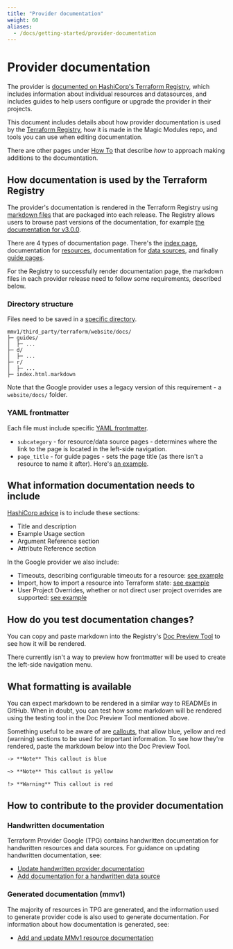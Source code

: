 ```yaml
---
title: "Provider documentation"
weight: 60
aliases:
  - /docs/getting-started/provider-documentation
---
```


# Provider documentation

The provider is [documented on HashiCorp's Terraform Registry](https://registry.terraform.io/providers/hashicorp/google/latest/docs), which includes information about individual resources and datasources, and includes guides to help users configure or upgrade the provider in their projects.

This document includes details about how provider documentation is used by the [Terraform Registry](https://registry.terraform.io/providers), how it is made in the Magic Modules repo, and tools you can use when editing documentation.

There are other pages under [How To](/magic-modules/docs/how-to) that describe _how_ to approach making additions to the documentation.

## How documentation is used by the Terraform Registry

The provider's documentation is rendered in the Terraform Registry using [markdown files](https://github.com/hashicorp/terraform-provider-google/tree/main/website/docs) that are packaged into each release. The Registry allows users to browse past versions of the documentation, for example [the documentation for v3.0.0](https://registry.terraform.io/providers/hashicorp/google/3.0.0/docs/guides/getting_started).

There are 4 types of documentation page. There's the [index page](https://github.com/hashicorp/terraform-provider-google/blob/main/website/docs/index.html.markdown), documentation for [resources](https://github.com/hashicorp/terraform-provider-google/tree/main/website/docs/r), documentation for [data sources](https://github.com/hashicorp/terraform-provider-google/tree/main/website/docs/d), and finally [guide pages](https://github.com/hashicorp/terraform-provider-google/tree/main/website/docs/guides).

For the Registry to successfully render documentation page, the markdown files in each provider release need to follow some requirements, described below.

### Directory structure

Files need to be saved in a [specific directory](https://developer.hashicorp.com/terraform/registry/providers/docs#directory-structure).

```
mmv1/third_party/terraform/website/docs/
├─ guides/
│  ├─ ...
├─ d/
│  ├─ ...
├─ r/
│  ├─ ...
├─ index.html.markdown
```
Note that the Google provider uses a legacy version of this requirement - a `website/docs/` folder.

### YAML frontmatter

Each file must include specific [YAML frontmatter](https://developer.hashicorp.com/terraform/registry/providers/docs#yaml-frontmatter).

- `subcategory` - for resource/data source pages -  determines where the link to the page is located in the left-side navigation.
- `page_title` - for guide pages -  sets the page title (as there isn't a resource to name it after). Here's [an example](https://github.com/hashicorp/terraform-provider-google/blob/46b96dcaec4e1563a5a0aff412e47896a3b72ea7/website/docs/guides/getting_started.html.markdown?plain=1#L2).
## What information documentation needs to include

[HashiCorp advice](https://developer.hashicorp.com/terraform/registry/providers/docs#headers) is to include these sections:

- Title and description
- Example Usage section
- Argument Reference section
- Attribute Reference section

In the Google provider we also include:
- Timeouts, describing configurable timeouts for a resource: [see example](https://registry.terraform.io/providers/hashicorp/google/latest/docs/resources/compute_address#timeouts)
- Import, how to import a resource into Terraform state: [see example](https://registry.terraform.io/providers/hashicorp/google/latest/docs/resources/compute_address#import)
- User Project Overrides, whether or not direct user project overrides are supported: [see example](https://registry.terraform.io/providers/hashicorp/google/latest/docs/resources/compute_address#user-project-overrides)

## How do you test documentation changes?

You can copy and paste markdown into the Registry's [Doc Preview Tool](https://registry.terraform.io/tools/doc-preview) to see how it will be rendered.

There currently isn't a way to preview how frontmatter will be used to create the left-side navigation menu.


## What formatting is available

You can expect markdown to be rendered in a similar way to READMEs in GitHub. When in doubt, you can test how some markdown will be rendered using the testing tool in the Doc Preview Tool mentioned above.

Something useful to be aware of are [callouts](https://developer.hashicorp.com/terraform/registry/providers/docs#callouts), that allow blue, yellow and red (warning) sections to be used for important information. To see how they're rendered, paste the markdown below into the Doc Preview Tool.

```markdown
-> **Note** This callout is blue

~> **Note** This callout is yellow

!> **Warning** This callout is red
```

## How to contribute to the provider documentation

### Handwritten documentation

Terraform Provider Google (TPG) contains handwritten documentation for handwritten resources and data sources. For guidance on updating handwritten documentation, see:
- [Update handwritten provider documentation](/magic-modules/docs/how-to/update-handwritten-documentation) 
- [Add documentation for a handwritten data source](/magic-modules/docs/how-to/add-handwritten-datasource-documentation)

### Generated documentation (mmv1)

The majority of resources in TPG are generated, and the information used to generate provider code is also used to generate documentation. For information about how documentation is generated, see:
- [Add and update MMv1 resource documentation](/magic-modules/docs/how-to/mmv1-resource-documentation)
